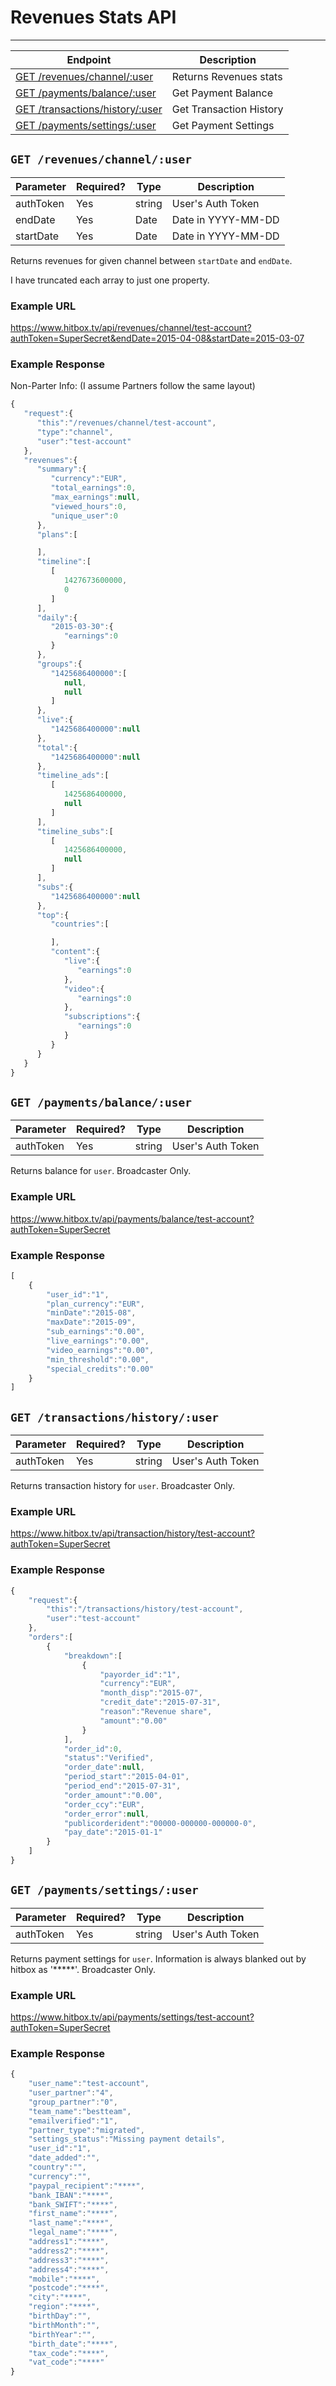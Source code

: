 # Revenues Stats API
***

| Endpoint | Description |
| ---- | --------------- |
| [GET /revenues/channel/:user](/channel/revenues.md#get-revenueschanneluser) | Returns Revenues stats |
| [GET /payments/balance/:user](/channel/revenues.md#get-paymentsbalanceuser) | Get Payment Balance |
| [GET /transactions/history/:user](/channel/revenues.md#get-transactionshistoryuser) | Get Transaction History |
| [GET /payments/settings/:user](/channel/revenues.md#get-paymentssettingsuser) | Get Payment Settings |

## `GET /revenues/channel/:user`

| Parameter | Required? | Type | Description |
| --- | --- | --- | --- |
| authToken | Yes | string | User's Auth Token |
| endDate | Yes | Date | Date in YYYY-MM-DD |
| startDate | Yes | Date | Date in YYYY-MM-DD |

Returns revenues for given channel between `startDate` and `endDate`.

I have truncated each array to just one property.

### Example URL

https://www.hitbox.tv/api/revenues/channel/test-account?authToken=SuperSecret&endDate=2015-04-08&startDate=2015-03-07

### Example Response 

Non-Parter Info: (I assume Partners follow the same layout)
```javascript
{
   "request":{
      "this":"/revenues/channel/test-account",
      "type":"channel",
      "user":"test-account"
   },
   "revenues":{
      "summary":{
         "currency":"EUR",
         "total_earnings":0,
         "max_earnings":null,
         "viewed_hours":0,
         "unique_user":0
      },
      "plans":[

      ],
      "timeline":[
         [
            1427673600000,
            0
         ]
      ],
      "daily":{
         "2015-03-30":{
            "earnings":0
         }
      },
      "groups":{
         "1425686400000":[
            null,
            null
         ]
      },
      "live":{
         "1425686400000":null
      },
      "total":{
         "1425686400000":null
      },
      "timeline_ads":[
         [
            1425686400000,
            null
         ]
      ],
      "timeline_subs":[
         [
            1425686400000,
            null
         ]
      ],
      "subs":{
         "1425686400000":null
      },
      "top":{
         "countries":[

         ],
         "content":{
            "live":{
               "earnings":0
            },
            "video":{
               "earnings":0
            },
            "subscriptions":{
               "earnings":0
            }
         }
      }
   }
}
```

## `GET /payments/balance/:user`

| Parameter | Required? | Type | Description |
| --- | --- | --- | --- |
| authToken | Yes | string | User's Auth Token |

Returns balance for `user`. Broadcaster Only.

### Example URL

https://www.hitbox.tv/api/payments/balance/test-account?authToken=SuperSecret

### Example Response

```javascript
[
    {
        "user_id":"1",
        "plan_currency":"EUR",
        "minDate":"2015-08",
        "maxDate":"2015-09",
        "sub_earnings":"0.00",
        "live_earnings":"0.00",
        "video_earnings":"0.00",
        "min_threshold":"0.00",
        "special_credits":"0.00"
    }
]
```

## `GET /transactions/history/:user`

| Parameter | Required? | Type | Description |
| --- | --- | --- | --- |
| authToken | Yes | string | User's Auth Token |

Returns transaction history for `user`. Broadcaster Only.

### Example URL

https://www.hitbox.tv/api/transaction/history/test-account?authToken=SuperSecret

### Example Response

```javascript
{
    "request":{
        "this":"/transactions/history/test-account",
        "user":"test-account"
    },
    "orders":[
        {
            "breakdown":[
                {
                    "payorder_id":"1",
                    "currency":"EUR",
                    "month_disp":"2015-07",
                    "credit_date":"2015-07-31",
                    "reason":"Revenue share",
                    "amount":"0.00"
                }
            ],
            "order_id":0,
            "status":"Verified",
            "order_date":null,
            "period_start":"2015-04-01",
            "period_end":"2015-07-31",
            "order_amount":"0.00",
            "order_ccy":"EUR",
            "order_error":null,
            "publicorderident":"00000-000000-000000-0",
            "pay_date":"2015-01-1"
        }
    ]
}
```

## `GET /payments/settings/:user`

| Parameter | Required? | Type | Description |
| --- | --- | --- | --- |
| authToken | Yes | string | User's Auth Token |

Returns payment settings for `user`. Information is always blanked out by hitbox as '*****'. Broadcaster Only.

### Example URL

https://www.hitbox.tv/api/payments/settings/test-account?authToken=SuperSecret

### Example Response

```javascript
{
    "user_name":"test-account",
    "user_partner":"4",
    "group_partner":"0",
    "team_name":"bestteam",
    "emailverified":"1",
    "partner_type":"migrated",
    "settings_status":"Missing payment details",
    "user_id":"1",
    "date_added":"",
    "country":"",
    "currency":"",
    "paypal_recipient":"****",
    "bank_IBAN":"****",
    "bank_SWIFT":"****",
    "first_name":"****",
    "last_name":"****",
    "legal_name":"****",
    "address1":"****",
    "address2":"****",
    "address3":"****",
    "address4":"****",
    "mobile":"****",
    "postcode":"****",
    "city":"****",
    "region":"****",
    "birthDay":"",
    "birthMonth":"",
    "birthYear":"",
    "birth_date":"****",
    "tax_code":"****",
    "vat_code":"****"
}
```